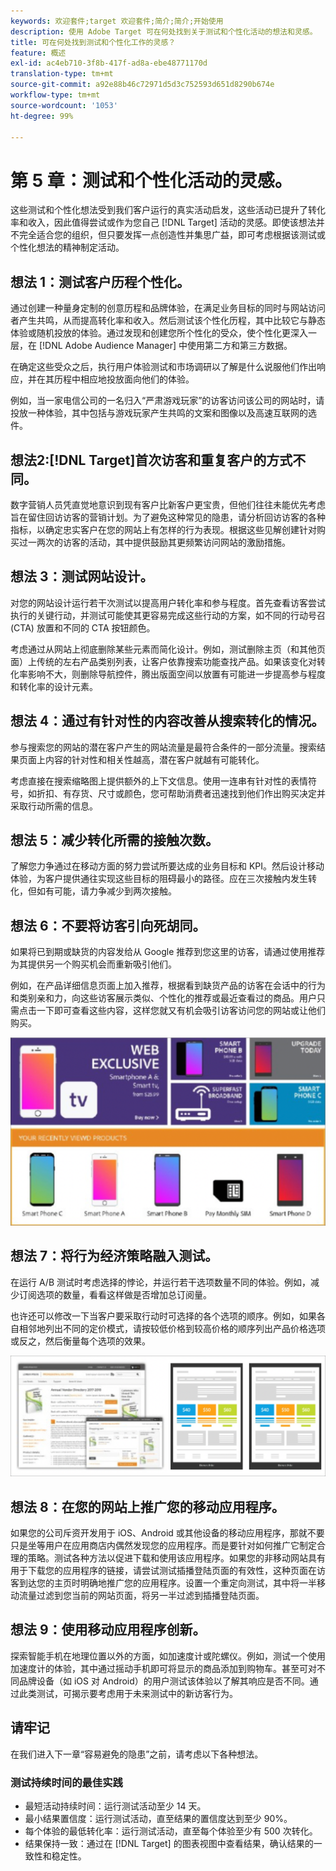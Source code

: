 ```yaml
---
keywords: 欢迎套件;target 欢迎套件;简介;简介;开始使用
description: 使用 Adobe Target 可在何处找到关于测试和个性化活动的想法和灵感。
title: 可在何处找到测试和个性化工作的灵感？
feature: 概述
exl-id: ac4eb710-3f8b-417f-ad8a-ebe48771170d
translation-type: tm+mt
source-git-commit: a92e88b46c72971d5d3c752593d651d8290b674e
workflow-type: tm+mt
source-wordcount: '1053'
ht-degree: 99%

---
```


# 第 5 章：测试和个性化活动的灵感。

这些测试和个性化想法受到我们客户运行的真实活动启发，这些活动已提升了转化率和收入，因此值得尝试或作为您自己 [!DNL Target] 活动的灵感。即使该想法并不完全适合您的组织，但只要发挥一点创造性并集思广益，即可考虑根据该测试或个性化想法的精神制定活动。

## 想法 1：测试客户历程个性化。

通过创建一种量身定制的创意历程和品牌体验，在满足业务目标的同时与网站访问者产生共鸣，从而提高转化率和收入。然后测试该个性化历程，其中比较它与静态体验或随机投放的体验。通过发现和创建您所个性化的受众，使个性化更深入一层，在 [!DNL Adobe Audience Manager] 中使用第二方和第三方数据。

在确定这些受众之后，执行用户体验测试和市场调研以了解是什么说服他们作出响应，并在其历程中相应地投放面向他们的体验。

例如，当一家电信公司的一名归入“严肃游戏玩家”的访客访问该公司的网站时，请投放一种体验，其中包括与游戏玩家产生共鸣的文案和图像以及高速互联网的选件。

## 想法2:[!DNL Target]首次访客和重复客户的方式不同。

数字营销人员凭直觉地意识到现有客户比新客户更宝贵，但他们往往未能优先考虑旨在留住回访访客的营销计划。为了避免这种常见的隐患，请分析回访访客的各种指标，以确定忠实客户在您的网站上有怎样的行为表现。根据这些见解创建针对购买过一两次的访客的活动，其中提供鼓励其更频繁访问网站的激励措施。

## 想法 3：测试网站设计。

对您的网站设计运行若干次测试以提高用户转化率和参与程度。首先查看访客尝试执行的关键行动，并测试可能使其更容易完成这些行动的方案，如不同的行动号召 (CTA) 放置和不同的 CTA 按钮颜色。

考虑通过从网站上彻底删除某些元素而简化设计。例如，测试删除主页（和其他页面）上传统的左右产品类别列表，让客户依靠搜索功能查找产品。如果该变化对转化率影响不大，则删除导航控件，腾出版面空间以放置有可能进一步提高参与程度和转化率的设计元素。

## 想法 4：通过有针对性的内容改善从搜索转化的情况。

参与搜索您的网站的潜在客户产生的网站流量是最符合条件的一部分流量。搜索结果页面上内容的针对性和相关性越高，潜在客户就越有可能转化。

考虑直接在搜索缩略图上提供额外的上下文信息。使用一连串有针对性的表情符号，如折扣、有存货、尺寸或颜色，您可帮助消费者迅速找到他们作出购买决定并采取行动所需的信息。

## 想法 5：减少转化所需的接触次数。

了解您力争通过在移动方面的努力尝试所要达成的业务目标和 KPI。然后设计移动体验，为客户提供通往实现这些目标的阻碍最小的路径。应在三次接触内发生转化，但如有可能，请力争减少到两次接触。

## 想法 6：不要将访客引向死胡同。

如果将已到期或缺货的内容发给从 Google 推荐到您这里的访客，请通过使用推荐为其提供另一个购买机会而重新吸引他们。

例如，在产品详细信息页面上加入推荐，根据看到缺货产品的访客在会话中的行为和类别亲和力，向这些访客展示类似、个性化的推荐或最近查看过的商品。用户只需点击一下即可查看这些内容，这样您就又有机会吸引访客访问您的网站或让他们购买。

![推荐的插图](/help/c-intro/assets/recs-illustration.png)

## 想法 7：将行为经济策略融入测试。

在运行 A/B 测试时考虑选择的悖论，并运行若干选项数量不同的体验。例如，减少订阅选项的数量，看看这样做是否增加总订阅量。

也许还可以修改一下当客户要采取行动时可选择的各个选项的顺序。例如，如果各自相邻地列出不同的定价模式，请按较低价格到较高价格的顺序列出产品价格选项或反之，然后衡量每个选项的效果。

![行为策略的插图](/help/c-intro/assets/behavioral.png)

## 想法 8：在您的网站上推广您的移动应用程序。

如果您的公司斥资开发用于 iOS、Android 或其他设备的移动应用程序，那就不要只是坐等用户在应用商店内偶然发现您的应用程序。而是要针对如何推广它制定合理的策略。测试各种方法以促进下载和使用该应用程序。如果您的非移动网站具有用于下载您的应用程序的链接，请尝试测试插播登陆页面的有效性，这种页面在访客到达您的主页时明确地推广您的应用程序。设置一个重定向测试，其中将一半移动流量过滤到您当前的网站页面，将另一半过滤到插播登陆页面。

## 想法 9：使用移动应用程序创新。

探索智能手机在地理位置以外的方面，如加速度计或陀螺仪。例如，测试一个使用加速度计的体验，其中通过摇动手机即可将显示的商品添加到购物车。甚至可对不同品牌设备（如 iOS 对 Android）的用户测试该体验以了解其响应是否不同。通过此类测试，可揭示要考虑用于未来测试中的新访客行为。

## 请牢记

在我们进入下一章“容易避免的隐患”之前，请考虑以下各种想法。

### 测试持续时间的最佳实践

* 最短活动持续时间：运行测试活动至少 14 天。
* 最小结果置信度：运行测试活动，直至结果的置信度达到至少 90%。
* 每个体验的最低转化率：运行测试活动，直至每个体验至少有 500 次转化。
* 结果保持一致：通过在 [!DNL Target] 的图表视图中查看结果，确认结果的一致性和稳定性。
